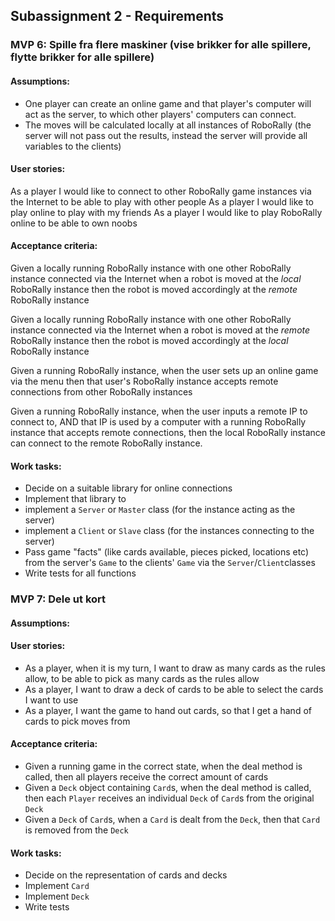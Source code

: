 ## Subassignment 2 - Requirements
### MVP 6: Spille fra flere maskiner (vise brikker for alle spillere, flytte brikker for alle spillere)
#### Assumptions:
- One player can create an online game and that player's computer will act as the server, to which other players' computers can connect.
- The moves will be calculated locally at all instances of RoboRally (the server will not pass out the results, instead the server will provide all variables to the clients)

#### User stories:
As a player I would like to connect to other RoboRally game instances via the Internet to be able to play with other people
As a player I would like to play online to play with my friends
As a player I would like to play RoboRally online to be able to own noobs

#### Acceptance criteria:
Given a locally running RoboRally instance
with one other RoboRally instance connected via the Internet
when a robot is moved at the _local_ RoboRally instance
then the robot is moved accordingly at the _remote_ RoboRally instance

Given a locally running RoboRally instance
with one other RoboRally instance connected via the Internet
when a robot is moved at the _remote_ RoboRally instance
then the robot is moved accordingly at the _local_ RoboRally instance

Given a running RoboRally instance,
when the user sets up an online game via the menu
then that user's RoboRally instance accepts remote connections from other RoboRally instances

Given a running RoboRally instance,
when the user inputs a remote IP to connect to,
AND that IP is used by a computer with a running RoboRally instance that accepts remote connections,
then the local RoboRally instance can connect to the remote RoboRally instance.

#### Work tasks:
- Decide on a suitable library for online connections
- Implement that library to
- implement a `Server` or `Master` class (for the instance acting as the server)
- implement a `Client` or `Slave` class (for the instances connecting to the server)
- Pass game "facts" (like cards available, pieces picked, locations etc) from the server's `Game` to the clients' `Game` via the `Server`/`Client`classes
- Write tests for all functions

### MVP 7: Dele ut kort
#### Assumptions:

#### User stories:
- As a player, when it is my turn, I want to draw as many cards as the rules allow, to be able to pick as many cards as the rules allow
- As a player, I want to draw a deck of cards to be able to select the cards I want to use
- As a player, I want the game to hand out cards, so that I get a hand of cards to pick moves from

#### Acceptance criteria:
- Given a running game in the correct state, when the deal method is called, then all players receive the correct amount of cards
- Given a `Deck` object containing `Card`s, when the deal method is called, then each `Player` receives an individual `Deck` of `Card`s from the original `Deck`
- Given a `Deck` of `Card`s, when a `Card` is dealt from the `Deck`, then that `Card` is removed from the `Deck`

#### Work tasks:
- Decide on the representation of cards and decks
- Implement `Card`
- Implement `Deck`
- Write tests